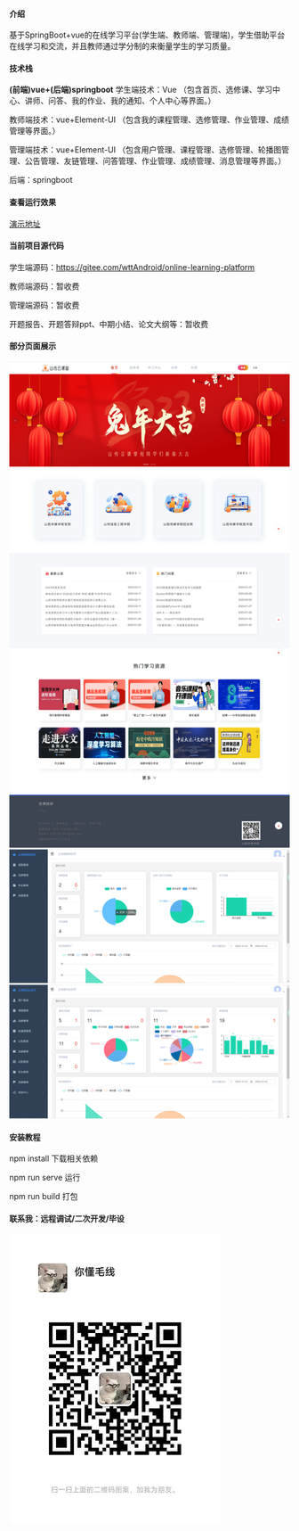 #### 介绍
基于SpringBoot+vue的在线学习平台(学生端、教师端、管理端)，学生借助平台在线学习和交流，并且教师通过学分制的来衡量学生的学习质量。 

#### 技术栈
**(前端)vue+(后端)springboot** 
学生端技术：Vue （包含首页、选修课、学习中心、讲师、问答、我的作业、我的通知、个人中心等界面。）

教师端技术：vue+Element-UI （包含我的课程管理、选修管理、作业管理、成绩管理等界面。）

管理端技术：vue+Element-UI （包含用户管理、课程管理、选修管理、轮播图管理、公告管理、友链管理、问答管理、作业管理、成绩管理、消息管理等界面。）

后端：springboot

#### 查看运行效果
[演示地址](http://123.56.144.92:8001/front/dist/index.html)

#### 当前项目源代码
学生端源码：https://gitee.com/wttAndroid/online-learning-platform

教师端源码：暂收费

管理端源码：暂收费

开题报告、开题答辩ppt、中期小结、论文大纲等：暂收费

#### 部分页面展示
![学生端部分页面](public/static/xuesheng.png)
![教师端部分页面](public/static/jiaoshi.png)
![管理端部分页面](public/static/guanl.png)

#### 安装教程
npm install 下载相关依赖

npm run serve 运行

npm run build 打包

#### 联系我：远程调试/二次开发/毕设

![远程调试/二次开发/毕设](public/static/weixin.jpg) 
